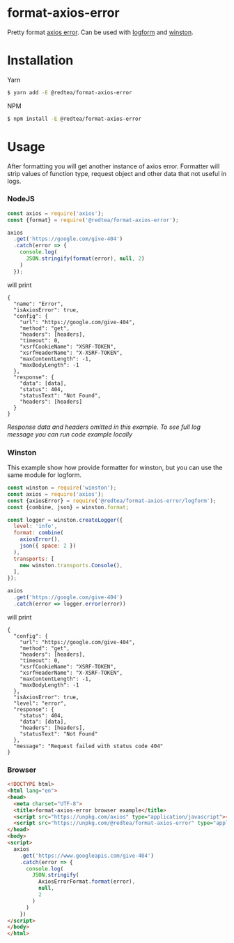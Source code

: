 # format-axios-error

Pretty format [axios error](https://github.com/axios/axios#handling-errors). Can be used with [logform](https://github.com/winstonjs/logform) and [winston](https://github.com/winstonjs/winston).

# Installation

Yarn

```bash
$ yarn add -E @redtea/format-axios-error
```

NPM

```bash
$ npm install -E @redtea/format-axios-error
```

# Usage

After formatting you will get another instance of axios error. Formatter will strip values of function type, request object and other data that not useful in logs.

### NodeJS

```javascript
const axios = require('axios');
const {format} = require('@redtea/format-axios-error');

axios
  .get('https://google.com/give-404')
  .catch(error => {
    console.log(
      JSON.stringify(format(error), null, 2)
    )
  });
```
will print
```
{
  "name": "Error",
  "isAxiosError": true,
  "config": {
    "url": "https://google.com/give-404",
    "method": "get",
    "headers": [headers],
    "timeout": 0,
    "xsrfCookieName": "XSRF-TOKEN",
    "xsrfHeaderName": "X-XSRF-TOKEN",
    "maxContentLength": -1,
    "maxBodyLength": -1
  },
  "response": {
    "data": [data],
    "status": 404,
    "statusText": "Not Found",
    "headers": [headers]
  }
}

```
_Response data and headers omitted in this example. To see full log message you can run code example locally_


### Winston

This example show how provide formatter for winston, but you can use the same module for logform.

```javascript
const winston = require('winston');
const axios = require('axios');
const {axiosError} = require('@redtea/format-axios-error/logform');
const {combine, json} = winston.format;	

const logger = winston.createLogger({
  level: 'info',
  format: combine(
    axiosError(),
    json({ space: 2 })
  ),
  transports: [
    new winston.transports.Console(),
  ],
});

axios
  .get('https://google.com/give-404')
  .catch(error => logger.error(error))
```
will print
```
{
  "config": {
    "url": "https://google.com/give-404",
    "method": "get",
    "headers": [headers],
    "timeout": 0,
    "xsrfCookieName": "XSRF-TOKEN",
    "xsrfHeaderName": "X-XSRF-TOKEN",
    "maxContentLength": -1,
    "maxBodyLength": -1
  },
  "isAxiosError": true,
  "level": "error",
  "response": {
    "status": 404,
    "data": [data],
    "headers": [headers],
    "statusText": "Not Found"
  },
  "message": "Request failed with status code 404"
}
```

### Browser

```html
<!DOCTYPE html>
<html lang="en">
<head>
  <meta charset="UTF-8">
  <title>format-axios-error browser example</title>
  <script src="https://unpkg.com/axios" type="application/javascript"></script>
  <script src="https://unpkg.com/@redtea/format-axios-error" type="application/javascript"></script>
</head>
<body>
<script>
  axios
    .get('https://www.googleapis.com/give-404')
    .catch(error => {
      console.log(
        JSON.stringify(
          AxiosErrorFormat.format(error),
          null,
          2
        )
      )
    })
</script>
</body>
</html>
```

